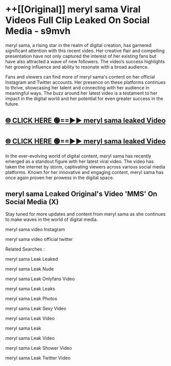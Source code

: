 # ++[[Original]] meryl sama Viral Videos Full Clip Leaked On Social Media - s9mvh<br>

meryl sama, a rising star in the realm of digital creation, has garnered significant attention with this recent video. Her creative flair and compelling presentation have not only captured the interest of her existing fans but have also attracted a wave of new followers. The video’s success highlights her growing influence and ability to resonate with a broad audience.

Fans and viewers can find more of meryl sama's content on her official Instagram and Twitter accounts. Her presence on these platforms continues to thrive, showcasing her talent and connecting with her audience in meaningful ways. The buzz around her latest video is a testament to her impact in the digital world and her potential for even greater success in the future.


## [🌐 CLICK HERE 🟢==►► meryl sama leaked Video ](https://onlyclips.site?title=meryl_sama&ref=git)

## [🌐 CLICK HERE 🟢==►► meryl sama leaked Video ](https://onlyclips.site?title=meryl_sama&ref=git)


In the ever-evolving world of digital content, meryl sama has recently emerged as a standout figure with her latest viral video. The video has taken the internet by storm, captivating viewers across various social media platforms. Known for her innovative and engaging content, meryl sama has once again proven her prowess in the digital space.



## meryl sama L𝚎aked Original's Video 'MMS' On Social Media (X)


Stay tuned for more updates and content from meryl sama as she continues to make waves in the world of digital media.

meryl sama video Instagram

meryl sama video official twitter


Related Searches :

meryl sama Leak Leaked

meryl sama Leak Nude

meryl sama Leak Onlyfans Video

meryl sama Leak Leaks

meryl sama Leak Photos

meryl sama Leak Sexy Video

meryl sama Leak Video

meryl sama Leak

meryl sama Leak Video

meryl sama Leak Shower Video

meryl sama Leak Twitter Video

